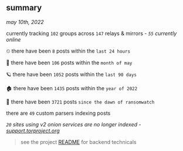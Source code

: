
## summary
_may 10th, 2022_

currently tracking `102` groups across `147` relays & mirrors - _`55` currently online_

⏲ there have been `8` posts within the `last 24 hours`

🦈 there have been `106` posts within the `month of may`

🪐 there have been `1052` posts within the `last 90 days`

🏚 there have been `1435` posts within the `year of 2022`

🦕 there have been `3721` posts `since the dawn of ransomwatch`

there are `49` custom parsers indexing posts

_`20` sites using v2 onion services are no longer indexed - [support.torproject.org](https://support.torproject.org/onionservices/v2-deprecation/)_

> see the project [README](https://github.com/thetanz/ransomwatch#ransomwatch--) for backend technicals
